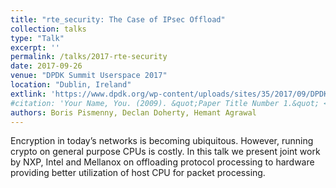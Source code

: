 ```yaml
---
title: "rte_security: The Case of IPsec Offload"
collection: talks
type: "Talk"
excerpt: ''
permalink: /talks/2017-rte-security
date: 2017-09-26
venue: "DPDK Summit Userspace 2017"
location: "Dublin, Ireland"
extlink: 'https://www.dpdk.org/wp-content/uploads/sites/35/2017/09/DPDK-Userspace2017-Day1-9-security-presentation.pdf'
#citation: 'Your Name, You. (2009). &quot;Paper Title Number 1.&quot; <i>Journal 1</i>. 1(1).'
authors: Boris Pismenny, Declan Doherty, Hemant Agrawal
---
```


Encryption in today’s networks is becoming ubiquitous. However, running crypto
on general purpose CPUs is costly. In this talk we present joint work by NXP,
Intel and Mellanox on offloading protocol processing to hardware providing
better utilization of host CPU for packet processing.
